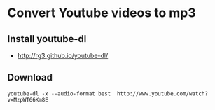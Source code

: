 # Convert Youtube videos to mp3

## Install youtube-dl 

* http://rg3.github.io/youtube-dl/

## Download

   
    youtube-dl -x --audio-format best  http://www.youtube.com/watch?v=MzpWT66Km8E
